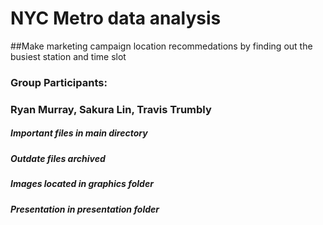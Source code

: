 # NYC Metro data analysis

##Make marketing campaign location recommedations by finding out the busiest station and time slot

### Group Participants:
### Ryan Murray, Sakura Lin, Travis Trumbly

##### Important files in main directory
##### Outdate files archived
##### Images located in graphics folder
##### Presentation in presentation folder
